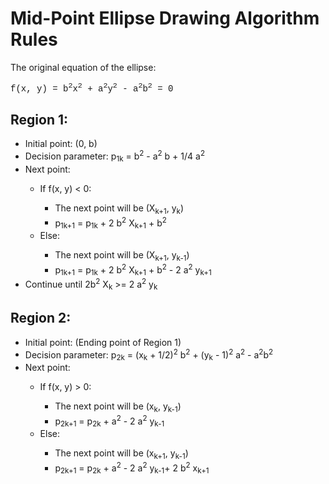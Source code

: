 <!DOCTYPE html>
<html lang="en">

<head>
    <meta charset="UTF-8">
    <meta http-equiv="X-UA-Compatible" content="IE=edge">
    <meta name="viewport" content="width=device-width, initial-scale=1.0">
    <title>Mid-Point Ellipse Drawing Algorithm Rules</title>
</head>

<body>
    <h1>Mid-Point Ellipse Drawing Algorithm Rules</h1>
    <p>The original equation of the ellipse:</p>
    <p style="font-family: 'Courier New', Courier, monospace;">f(x, y) = b<sup>2</sup>x<sup>2</sup> + a<sup>2</sup>y<sup>2</sup> - a<sup>2</sup>b<sup>2</sup> = 0</p>
    <h2>Region 1:</h2>
    <ul>
        <li>Initial point: (0, b)</li>
        <li>Decision parameter: p<sub>1k</sub> = b<sup>2</sup> - a<sup>2</sup> b + 1/4 a<sup>2</sup></li>
        <li>Next point:</li>
        <ul>
            <li>If f(x, y) < 0:</li>
            <ul>
                <li>The next point will be (X<sub>k+1</sub>, y<sub>k</sub>)</li>
                <li>p<sub>1k+1</sub> = p<sub>1k</sub> + 2 b<sup>2</sup>  X<sub>k+1</sub>  + b<sup>2</sup></li>
            </ul>
            <li>Else:</li>
            <ul>
                <li>The next point will be (X<sub>k+1</sub>, y<sub>k-1</sub>)</li>
                <li>p<sub>1k+1</sub> = p<sub>1k</sub> + 2 b<sup>2</sup> X<sub>k+1</sub>  + b<sup>2</sup> - 2 a<sup>2</sup> y<sub>k+1</sub></li>
            </ul>
        </ul>
        <li>Continue until  2b<sup>2</sup> X<sub>k</sub> >= 2 a<sup>2</sup> y<sub>k</sub></li>
    </ul>
    <h2>Region 2:</h2>
    <ul>
        <li>Initial point: (Ending point of Region 1)</li>
        <li>Decision parameter: p<sub>2k</sub> = (x<sub>k</sub> + 1/2)<sup>2</sup> b<sup>2</sup> + (y<sub>k</sub> - 1)<sup>2</sup> a<sup>2</sup> - a<sup>2</sup>b<sup>2</sup></li>
        <li>Next point:</li>
        <ul>
            <li>If f(x, y) > 0:</li>
            <ul>
                <li>The next point will be (x<sub>k</sub>, y<sub>k-1</sub>)</li>
                <li>p<sub>2k+1</sub> = p<sub>2k</sub> + a<sup>2</sup> - 2 a<sup>2</sup> y<sub>k-1</sub></li>
            </ul>
            <li>Else:</li>
            <ul>
                <li>The next point will be (x<sub>k+1</sub>, y<sub>k-1</sub>)</li>
                <li>p<sub>2k+1</sub> = p<sub>2k</sub> + a<sup>2</sup> - 2 a<sup>2</sup> y<sub>k-1</sub>+ 2 b<sup>2</sup> x<sub>k+1</sub></li>
            </ul>
        </ul>
    </ul>
</body>

</html>
